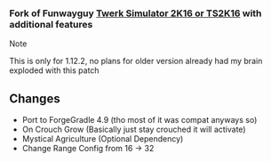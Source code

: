 ### Fork of Funwayguy [Twerk Simulator 2K16 or TS2K16](https://www.curseforge.com/minecraft/mc-mods/twerk-sim-2k16) with additional features

> [!NOTE]
> This is only for 1.12.2, no plans for older version already had my brain exploded with this patch

## Changes
- Port to ForgeGradle 4.9 (tho most of it was compat anyways so)
- On Crouch Grow (Basically just stay crouched it will activate)
- Mystical Agriculture (Optional Dependency)
- Change Range Config from 16 -> 32
